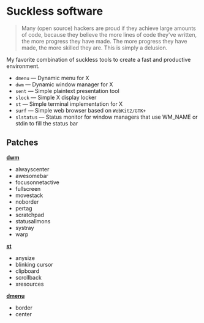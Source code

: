 # Suckless software

> Many (open source) hackers are proud if they achieve large amounts of code,
> because they believe the more lines of code they've written, the more progress
> they have made. The more progress they have made, the more skilled they are.
> This is simply a delusion.

My favorite combination of suckless tools to create a fast and productive
environment.

- `dmenu` — Dynamic menu for X
- `dwm` — Dynamic window manager for X
- `sent` — Simple plaintext presentation tool
- `slock` — Simple X display locker
- `st` — Simple terminal implementation for X
- `surf` — Simple web browser based on `WebKit2/GTK+`
- `slstatus` — Status monitor for window managers that use WM_NAME or stdin to
  fill the status bar

## Patches

**[dwm]**

- alwayscenter
- awesomebar
- focusonnetactive
- fullscreen
- movestack
- noborder
- pertag
- scratchpad
- statusallmons
- systray
- warp

**[st]**

- anysize
- blinking cursor
- clipboard
- scrollback
- xresources

**[dmenu]**

- border
- center

[suckless]: https://suckless.org/
[dmenu]: https://tools.suckless.org/dmenu/
[dwm]: https://dwm.suckless.org/
[st]: https://st.suckless.org/
[slstatus]: https://tools.suckless.org/slstatus/
